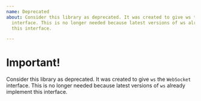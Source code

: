 ```yaml
---
name: Deprecated
about: Consider this library as deprecated. It was created to give ws the WebSocket
  interface. This is no longer needed because latest versions of ws already implement
  this interface.

---
```


# Important!
Consider this library as deprecated. It was created to give `ws` the `WebSocket` interface. This is no longer needed because latest versions of `ws` already implement this interface.
